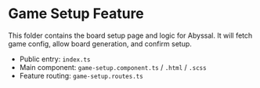 # Game Setup Feature

This folder contains the board setup page and logic for Abyssal. It will fetch game config, allow board generation, and confirm setup.

- Public entry: `index.ts`
- Main component: `game-setup.component.ts` / `.html` / `.scss`
- Feature routing: `game-setup.routes.ts`
